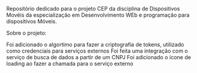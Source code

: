 Repositório dedicado para o projeto CEP da disciplina de Dispositivos Movéis da especialização em Desenvolvimento WEb e programação para dispositivos Móveis.

Sobre o projeto:

Foi adicionado o algortimo para fazer a criptografia de tokens, utilizado como credenciais para serviços externos
Foi feita uma integração com o serviço de busca de dados a partir de um CNPJ
Foi adicionado o ícone de loading ao fazer a chamada para o serviço externo
